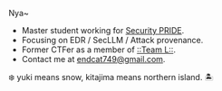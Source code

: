 <!--<p align="center">
<img src="https://raw.githubusercontent.com/Endcat/Endcat/master/banner.png" />
</p>-->
Nya~
- Master student working for [Security PRIDE](https://github.com/security-pride).
- Focusing on EDR / SecLLM / Attack provenance.
- Former CTFer as a member of [::Team L::](https://l.xdsec.org/about.html).
- Contact me at [endcat749@gmail.com](mailto:endcat749@gmail.com).

❄️ yuki means snow, kitajima means northern island. 🏝️
